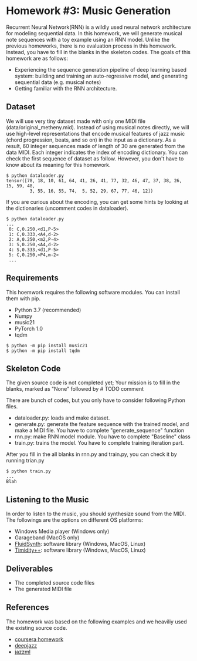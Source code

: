 # Homework #3: Music Generation

Recurrent Neural Network(RNN) is a wildly used neural network architecture for modeling sequential data. In this homework, we will generate musical note sequences with a toy example using an RNN model. Unlike the previous homeworks, there is no evaluation process in this homework. Instead, you have to fill in the blanks in the skeleton codes. The goals of this homework are as follows:

* Experiencing the sequence generation pipeline of deep learning based system: building and training an auto-regressive model, and generating sequential data (e.g. musical notes)
* Getting familiar with the RNN architecture.

## Dataset
We will use very tiny dataset made with only one MIDI file (data/original_metheny.mid). Instead of using musical notes directly, we will use high-level representations that encode musical features of jazz music (chord progression, beats, and so on) in the input as a dictionary. As a result, 60 integer sequences made of length of 30 are generated from the data MIDI. Each integer indicates the index of encoding dictionary. You can check the first sequence of dataset as follow. However, you don't have to know about its meaning for this homework.
```
$ python dataloader.py
tensor([78, 18, 10, 61, 64, 41, 26, 41, 77, 32, 46, 47, 37, 38, 26, 15, 59, 48,
         3, 55, 16, 55, 74,  5, 52, 29, 67, 77, 46, 12])

```

If you are curious about the encoding, you can get some hints by looking at the dictionaries (uncomment codes in dataloader). 
```
$ python dataloader.py
...
 0: C,0.250,<d1,P-5>
 1: C,0.333,<A4,d-2>
 2: A,0.250,<m2,P-4>
 3: S,0.250,<A4,d-2>
 4: S,0.333,<d1,P-5>
 5: C,0.250,<P4,m-2>
 ...
```

## Requirements 
This hoemwork requires the following software modules. You can install them with pip.

* Python 3.7 (recommended)
* Numpy
* music21
* PyTorch 1.0
* tqdm


```
$ python -m pip install music21
$ python -m pip install tqdm
```

## Skeleton Code
The given source code is not completed yet; Your mission is to fill in the blanks, marked as "None" followed by # TODO comment

There are bunch of codes, but you only have to consider following Python files.
* dataloader.py: loads and make dataset.
* generate.py: generate the feature sequence with the trained model, and make a MIDI file. You have to complete "generate_sequence" function
* rnn.py: make RNN model module. You have to complete "Baseline" class
* train.py: trains the model. You have to complete training iteration part.

After you fill in the all blanks in rnn.py and train.py, you can check it by running trian.py


```
$ python train.py
...
Blah
```

## Listening to the Music
In order to listen to the music, you should synthesize sound from the MIDI. The followings are the options on different OS platforms: 

* Windows Media player (Windows only)
* Garageband (MacOS only)
* [FluidSynth](http://www.fluidsynth.org/): software library (Windows, MacOS, Linux)
* [Timidity++](http://timidity.sourceforge.net/): software library (Windows, MacOS, Linux)


## Deliverables
* The completed source code files
* The generated MIDI file


## References
The homework was based on the following examples and we heaviliy used the existing source code.   

* [coursera homework](https://www.coursera.org/learn/nlp-sequence-models/home/welcome)
* [deepjazz](https://github.com/evancchow/jazzml)
* [jazzml](https://github.com/evancchow/jazzml)


